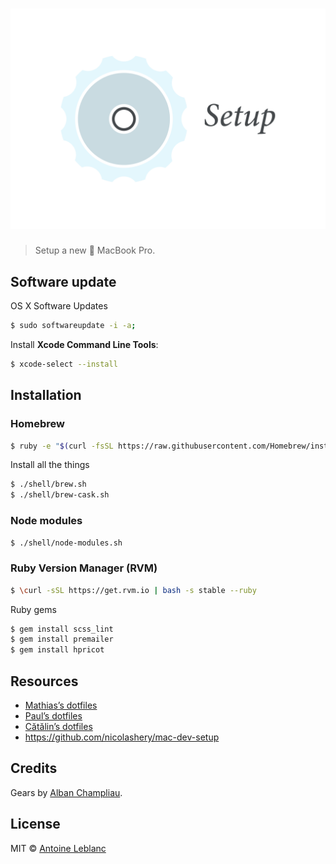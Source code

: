 # ![](media/logo.svg)

> Setup a new  MacBook Pro.

## Software update

OS X Software Updates

```sh
$ sudo softwareupdate -i -a;
```

Install **Xcode Command Line Tools**:

```sh
$ xcode-select --install
```

## Installation

### Homebrew

```sh
$ ruby -e "$(curl -fsSL https://raw.githubusercontent.com/Homebrew/install/master/install)"
```

Install all the things

```sh
$ ./shell/brew.sh
$ ./shell/brew-cask.sh
```

### Node modules

```sh
$ ./shell/node-modules.sh
```

### Ruby Version Manager (RVM)

```sh
$ \curl -sSL https://get.rvm.io | bash -s stable --ruby
```

Ruby gems

```sh
$ gem install scss_lint
$ gem install premailer
$ gem install hpricot
```

## Resources

- [Mathias’s dotfiles](https://github.com/mathiasbynens/dotfiles)
- [Paul’s dotfiles](https://github.com/paulirish/dotfiles)
- [Cătălin’s dotfiles](https://github.com/alrra/dotfiles)
- https://github.com/nicolashery/mac-dev-setup

## Credits

Gears by [Alban Champliau](https://thenounproject.com/alban.champliau/).

## License

MIT © [Antoine Leblanc](http://antleblanc.me)
